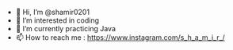 - 👋 Hi, I’m @shamir0201
- 👀 I’m interested in coding
- 🌱 I’m currently practicing Java
- 📫 How to reach me : https://www.instagram.com/s_h_a_m_i_r_/

<!---
shamir0201/shamir0201 is a ✨ special ✨ repository because its `README.md` (this file) appears on your GitHub profile.
You can click the Preview link to take a look at your changes.
--->
